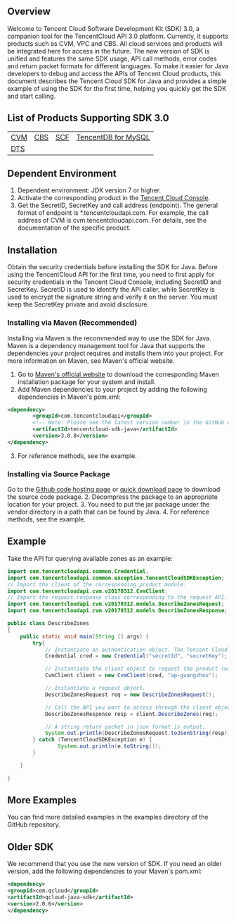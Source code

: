 ## Overview
Welcome to Tencent Cloud Software Development Kit (SDK) 3.0, a companion tool for the TencentCloud API 3.0 platform. Currently, it supports products such as CVM, VPC and CBS. All cloud services and products will be integrated here for access in the future. The new version of SDK is unified and features the same SDK usage, API call methods, error codes and return packet formats for different languages.
To make it easier for Java developers to debug and access the APIs of Tencent Cloud products, this document describes the Tencent Cloud SDK for Java and provides a simple example of using the SDK for the first time, helping you quickly get the SDK and start calling.

## List of Products Supporting SDK 3.0

<table>
  <tr>
    <td><a href="https://intl.cloud.tencent.com/document/api/213/15689">CVM</a></td>
    <td><a href="https://intl.cloud.tencent.com/document/api/362/15634">CBS</a></td>
    <td><a href="https://intl.cloud.tencent.com/document/api/583/17235">SCF</a></td>
    <td><a href="https://intl.cloud.tencent.com/document/product/236/15830 ">TencentDB for MySQL</a></td>
  </tr>
  <tr>
    <td><a href="https://intl.cloud.tencent.com/document/api/571/18122">DTS</a></td>
	<td></td>
	<td></td>
	<td></td>
  </tr>
</table>


## Dependent Environment
1. Dependent environment: JDK version 7 or higher.
2. Activate the corresponding product in the [Tencent Cloud Console](https://console.cloud.tencent.com/).
3. Get the SecretID, SecretKey and call address (endpoint). The general format of endpoint is *.tencentcloudapi.com. For example, the call address of CVM is cvm.tencentcloudapi.com. For details, see the documentation of the specific product.

## Installation
Obtain the security credentials before installing the SDK for Java. Before using the TencentCloud API for the first time, you need to first apply for security credentials in the Tencent Cloud Console, including SecretID and SecretKey. SecretID is used to identify the API caller, while SecretKey is used to encrypt the signature string and verify it on the server. You must keep the SecretKey private and avoid disclosure.
### Installing via Maven (Recommended)
Installing via Maven is the recommended way to use the SDK for Java. Maven is a dependency management tool for Java that supports the dependencies your project requires and installs them into your project. For more information on Maven, see Maven's official website.
1. Go to [Maven's official website](https://maven.apache.org/) to download the corresponding Maven installation package for your system and install.
2. Add Maven dependencies to your project by adding the following dependencies in Maven's pom.xml:
```xml
<dependency>
        <groupId>com.tencentcloudapi</groupId>
        <!-- Note: Please see the latest version number in the GitHub or Maven repository for the version number here. -->
        <artifactId>tencentcloud-sdk-java</artifactId>
        <version>3.0.8</version>
</dependency>
```
3. For reference methods, see the example.

### Installing via Source Package
Go to the [Github code hosting page](https://github.com/tencentcloud/tencentcloud-sdk-java) or [quick download page](https://tencentcloud-sdk-1253896243.file.myqcloud.com/tencentcloud-sdk-java/tencentcloud-sdk-java.zip) to download the source code package.
2. Decompress the package to an appropriate location for your project.
3. You need to put the jar package under the vendor directory in a path that can be found by Java.
4. For reference methods, see the example.

## Example
Take the API for querying available zones as an example:
```java
import com.tencentcloudapi.common.Credential;
import com.tencentcloudapi.common.exception.TencentCloudSDKException;
// Import the client of the corresponding product module.
import com.tencentcloudapi.cvm.v20170312.CvmClient;
// Import the request response class corresponding to the request API.
import com.tencentcloudapi.cvm.v20170312.models.DescribeZonesRequest;
import com.tencentcloudapi.cvm.v20170312.models.DescribeZonesResponse;

public class DescribeZones
{
    public static void main(String [] args) {
        try{
            // Instantiate an authentication object. The Tencent Cloud account secretId and secretKey need to be passed in as the input parameters.
            Credential cred = new Credential("secretId", "secretKey");

            // Instantiate the client object to request the product (with CVM as an example).
            CvmClient client = new CvmClient(cred, "ap-guangzhou");

            // Instantiate a request object.
            DescribeZonesRequest req = new DescribeZonesRequest();

            // Call the API you want to access through the client object; you need to pass in the request object.
            DescribeZonesResponse resp = client.DescribeZones(req);

            // A string return packet in json format is output.
            System.out.println(DescribeZonesRequest.toJsonString(resp));
        } catch (TencentCloudSDKException e) {
                System.out.println(e.toString());
        }

    }

}
```

## More Examples

You can find more detailed examples in the examples directory of the GitHub repository.

## Older SDK
We recommend that you use the new version of SDK. If you need an older version, add the following dependencies to your Maven's pom.xml:
```xml
<dependency>
<groupId>com.qcloud</groupId>
<artifactId>qcloud-java-sdk</artifactId>
<version>2.0.6</version>
</dependency>
```
